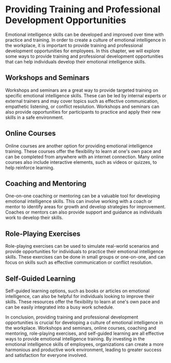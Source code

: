 Providing Training and Professional Development Opportunities
======================================================================================================================

Emotional intelligence skills can be developed and improved over time with practice and training. In order to create a culture of emotional intelligence in the workplace, it is important to provide training and professional development opportunities for employees. In this chapter, we will explore some ways to provide training and professional development opportunities that can help individuals develop their emotional intelligence skills.

Workshops and Seminars
----------------------

Workshops and seminars are a great way to provide targeted training on specific emotional intelligence skills. These can be led by internal experts or external trainers and may cover topics such as effective communication, empathetic listening, or conflict resolution. Workshops and seminars can also provide opportunities for participants to practice and apply their new skills in a safe environment.

Online Courses
--------------

Online courses are another option for providing emotional intelligence training. These courses offer the flexibility to learn at one's own pace and can be completed from anywhere with an internet connection. Many online courses also include interactive elements, such as videos or quizzes, to help reinforce learning.

Coaching and Mentoring
----------------------

One-on-one coaching or mentoring can be a valuable tool for developing emotional intelligence skills. This can involve working with a coach or mentor to identify areas for growth and develop strategies for improvement. Coaches or mentors can also provide support and guidance as individuals work to develop their skills.

Role-Playing Exercises
----------------------

Role-playing exercises can be used to simulate real-world scenarios and provide opportunities for individuals to practice their emotional intelligence skills. These exercises can be done in small groups or one-on-one, and can focus on skills such as effective communication or conflict resolution.

Self-Guided Learning
--------------------

Self-guided learning options, such as books or articles on emotional intelligence, can also be helpful for individuals looking to improve their skills. These resources offer the flexibility to learn at one's own pace and can be easily integrated into a busy work schedule.

In conclusion, providing training and professional development opportunities is crucial for developing a culture of emotional intelligence in the workplace. Workshops and seminars, online courses, coaching and mentoring, role-playing exercises, and self-guided learning are all effective ways to provide emotional intelligence training. By investing in the emotional intelligence skills of employees, organizations can create a more harmonious and productive work environment, leading to greater success and satisfaction for everyone involved.
